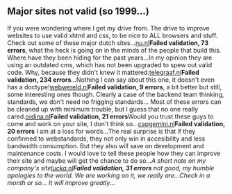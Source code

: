 <article><h2>Major sites not valid (so 1999...)</h2>If you were wondering where I get my drive from. The drive to improve websites to use valid xhtml and css, to be nice to ALL browsers and stuff. Check out some of these major dutch sites...<!-- more --><!--more--><a href="http://validator.w3.org/check?verbose=1&uri=http%3A%2F%2Fwww.nu.nl%2F">nu.nl</a><strong>Failed validation, 73 errors</strong>, what the heck is going on in the minds of the people that build this. Where have they been hiding for the past years...In my opinion they are using an outdated cms, which has not been upgraded to spew out valid code. Why, because they didn't knew it mattered.<a href="http://validator.w3.org/check?verbose=1&uri=http%3A%2F%2Fwww.telegraaf.nl%2F">telegraaf.nl</a><strong>Failed validation, 234 errors</strong>...Nothing I can say about this one, it doesn't even has a doctype!<a href="http://validator.w3.org/check?verbose=1&uri=http%3A%2F%2Fwww.webwereld.nl%2F">webwereld.nl</a><strong>Failed validation, 9 errors</strong>, a bit better but still, some interesting ones though. Clearly a case of the backend team thinking, standards, we don't need no frigging standards... Most of these errors can be cleaned up with minimum trouble, but I guess that no one really cared.<a href="http://validator.w3.org/check?verbose=1&uri=http%3A%2F%2Fwww.ordina.nl%2F">ordina.nl</a><strong>Failed validation, 21 errors</strong>Would you trust these guys to come and work on your site, I don't think so...<a href="http://validator.w3.org/check?verbose=1&uri=http%3A%2F%2Fwww.nl.capgemini.com%2F">capgemini.nl</a><strong>Failed validation, 20 errors</strong> I am at a loss for words...The real surprise is that if they confirmed to webstandards, they not only win in accesibility and less bandwidth consumption. But they also will save on development and maintenance costs. I would love to tell these people how they can improve their site and maybe will get the chance to do so...<em>A short note on my company's site<a href="http://validator.w3.org/check?verbose=1&uri=http%3A%2F%2Fwww.lucka.nl%2F">lucka.nl</a><strong>Failed validation, 31 errors</strong> not good, my humble apologies to the world. We are working on it, we really are...Check in a month or so... It will improve greatly...</em></article>